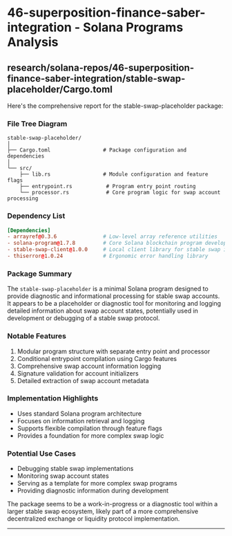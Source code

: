 # 46-superposition-finance-saber-integration - Solana Programs Analysis

## research/solana-repos/46-superposition-finance-saber-integration/stable-swap-placeholder/Cargo.toml

Here's the comprehensive report for the stable-swap-placeholder package:

### File Tree Diagram
```
stable-swap-placeholder/
│
├── Cargo.toml                 # Package configuration and dependencies
│
└── src/
    ├── lib.rs                 # Module configuration and feature flags
    ├── entrypoint.rs           # Program entry point routing
    └── processor.rs            # Core program logic for swap account processing
```

### Dependency List
```toml
[Dependencies]
- arrayref@0.3.6               # Low-level array reference utilities
- solana-program@1.7.8         # Core Solana blockchain program development library
- stable-swap-client@1.0.0     # Local client library for stable swap interactions
- thiserror@1.0.24             # Ergonomic error handling library
```

### Package Summary
The `stable-swap-placeholder` is a minimal Solana program designed to provide diagnostic and informational processing for stable swap accounts. It appears to be a placeholder or diagnostic tool for monitoring and logging detailed information about swap account states, potentially used in development or debugging of a stable swap protocol.

### Notable Features
1. Modular program structure with separate entry point and processor
2. Conditional entrypoint compilation using Cargo features
3. Comprehensive swap account information logging
4. Signature validation for account initializers
5. Detailed extraction of swap account metadata

### Implementation Highlights
- Uses standard Solana program architecture
- Focuses on information retrieval and logging
- Supports flexible compilation through feature flags
- Provides a foundation for more complex swap logic

### Potential Use Cases
- Debugging stable swap implementations
- Monitoring swap account states
- Serving as a template for more complex swap programs
- Providing diagnostic information during development

The package seems to be a work-in-progress or a diagnostic tool within a larger stable swap ecosystem, likely part of a more comprehensive decentralized exchange or liquidity protocol implementation.

---

